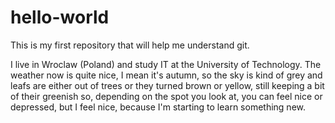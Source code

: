# hello-world
This is my first repository that will help me understand git.

I live in Wroclaw (Poland) and study IT at the University of Technology. The weather now is quite nice, I mean it's autumn, so the sky is kind of grey and leafs are either out of trees or they turned brown or yellow, still keeping a bit of their greenish so, depending on the spot you look at, you can feel nice or depressed, but I feel nice, because I'm starting to learn something new.
